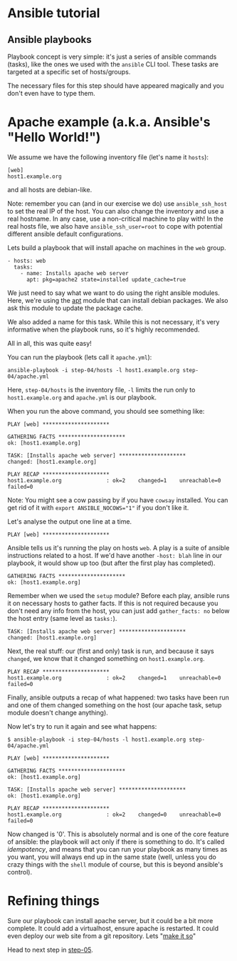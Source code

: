 Ansible tutorial
================

Ansible playbooks
-----------------

Playbook concept is very simple: it's just a series of ansible commands
(tasks), like the ones we used with the `ansible` CLI tool. These tasks are
targeted at a specific set of hosts/groups.

The necessary files for this step should have appeared magically and you don't even 
have to type them.

# Apache example (a.k.a. Ansible's "Hello World!")

We assume we have the following inventory file (let's name it `hosts`):

    [web]
    host1.example.org

and all hosts are debian-like.

Note: remember you can (and in our exercise we do) use `ansible_ssh_host` to set
the real IP of the host. You can also change the inventory and use a real hostname.
In any case, use a non-critical machine to play with! In the real hosts
file, we also have `ansible_ssh_user=root` to cope with potential
different ansible default configurations.

Lets build a playbook that will install apache on machines in the `web` group.

    - hosts: web
      tasks:
        - name: Installs apache web server
          apt: pkg=apache2 state=installed update_cache=true

We just need to say what we want to do using the right ansible modules. Here,
we're using the [apt](http://docs.ansible.com/apt_module.html) module that
can install debian packages. We also ask this module to update the package cache.

We also added a name for this task. While this is not necessary, it's very
informative when the playbook runs, so it's highly recommended.

All in all, this was quite easy!

You can run the playbook (lets call it `apache.yml`):

    ansible-playbook -i step-04/hosts -l host1.example.org step-04/apache.yml

Here, `step-04/hosts` is the inventory file, `-l` limits the run only to `host1.example.org`
and `apache.yml` is our playbook.

When you run the above command, you should see something like:

    PLAY [web] ********************* 

    GATHERING FACTS ********************* 
    ok: [host1.example.org]

    TASK: [Installs apache web server] ********************* 
    changed: [host1.example.org]

    PLAY RECAP ********************* 
    host1.example.org              : ok=2    changed=1    unreachable=0    failed=0    

Note: You might see a cow passing by if you have `cowsay` installed. You can get rid of 
it with `export ANSIBLE_NOCOWS="1"` if you don't like it.

Let's analyse the output one line at a time.

    PLAY [web] ********************* 

Ansible tells us it's running the play on hosts `web`. A play is a suite of ansible 
instructions related to a host. If we'd have another `-host: blah` line in our playbook, 
it would show up too (but after the first play has completed).

    GATHERING FACTS ********************* 
    ok: [host1.example.org]

Remember when we used the `setup` module? Before each play, ansible runs it on necessary
hosts to gather facts. If this is not required because you don't need any info from 
the host, you can just add `gather_facts: no` below the host entry (same level as 
`tasks:`).

    TASK: [Installs apache web server] ********************* 
    changed: [host1.example.org]

Next, the real stuff: our (first and only) task is run, and because it says
`changed`, we know that it changed something on `host1.example.org`.

    PLAY RECAP ********************* 
    host1.example.org              : ok=2    changed=1    unreachable=0    failed=0 

Finally, ansible outputs a recap of what happened: two tasks have been run 
and one of them changed something on the host (our apache task, setup module doesn't 
change anything).

Now let's try to run it again and see what happens:

    $ ansible-playbook -i step-04/hosts -l host1.example.org step-04/apache.yml

    PLAY [web] ********************* 

    GATHERING FACTS ********************* 
    ok: [host1.example.org]

    TASK: [Installs apache web server] ********************* 
    ok: [host1.example.org]

    PLAY RECAP ********************* 
    host1.example.org              : ok=2    changed=0    unreachable=0    failed=0    

Now changed is '0'. This is absolutely normal and is one of the core feature of ansible: 
the playbook will act only if there is something to do. It's called _idempotency_, 
and means that you can run your playbook as many times as you want, you will always end 
up in the same state (well, unless you do crazy things with the `shell` module of course, 
but this is beyond ansible's control).

# Refining things

Sure our playbook can install apache server, but it could be a bit more
complete. It could add a virtualhost, ensure apache is restarted. It could
even deploy our web site from a git repository. Lets "[make it so][]"

Head to next step in [step-05](https://github.com/leucos/ansible-tuto/tree/master/step-05).

[make it so]: https://www.google.fr/search?q=Michael+DeHaan+%22make+it+so%22 "© Michael DeHaan"
